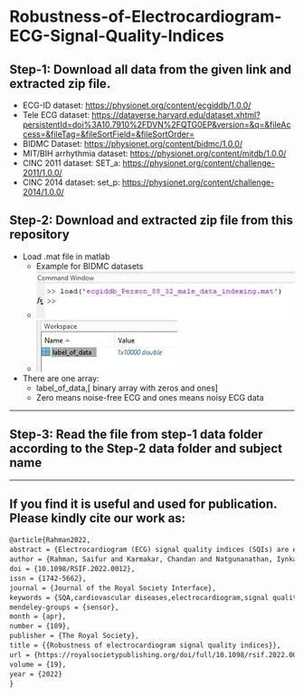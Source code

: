 # Robustness-of-Electrocardiogram-ECG-Signal-Quality-Indices

## Step-1: Download all data from the given link and extracted zip file.

- ECG-ID dataset: https://physionet.org/content/ecgiddb/1.0.0/
- Tele ECG dataset: https://dataverse.harvard.edu/dataset.xhtml?persistentId=doi%3A10.7910%2FDVN%2FQTG0EP&version=&q=&fileAccess=&fileTag=&fileSortField=&fileSortOrder=
-  BIDMC Dataset: https://physionet.org/content/bidmc/1.0.0/
- MIT/BIH arrhythmia dataset: https://physionet.org/content/mitdb/1.0.0/
- CINC 2011 dataset: SET_a: https://physionet.org/content/challenge-2011/1.0.0/
- CINC 2014 dataset: set_p: https://physionet.org/content/challenge-2014/1.0.0/

## Step-2:  Download and extracted zip file from this repository
- Load .mat file in matlab
    -   Example for BIDMC datasets
    -   ![Screenshot](load_mat.JPG)
    -    ![Screenshot](mat_workplace.JPG)
- There are one array:
    - label_of_data,[ binary array with zeros and ones]
    - Zero means noise-free ECG and ones means noisy ECG data
---
## Step-3: Read the file from step-1 data folder according to the Step-2 data folder and subject name
---
## If you find it is useful and used for publication. Please kindly cite our work as:

```latex
@article{Rahman2022,
abstract = {Electrocardiogram (ECG) signal quality indices (SQIs) are essential for improving diagnostic accuracy and reliability of ECG analysis systems. In various practical applications, the ECG signals are...},
author = {Rahman, Saifur and Karmakar, Chandan and Natgunanathan, Iynkaran and Yearwood, John and Palaniswami, Marimuthu},
doi = {10.1098/RSIF.2022.0012},
issn = {1742-5662},
journal = {Journal of the Royal Society Interface},
keywords = {SQA,cardiovascular diseases,electrocardiogram,signal quality indices,statistical signal quality indices,threshold‌},
mendeley-groups = {sensor},
month = {apr},
number = {189},
publisher = {The Royal Society},
title = {{Robustness of electrocardiogram signal quality indices}},
url = {https://royalsocietypublishing.org/doi/full/10.1098/rsif.2022.0012},
volume = {19},
year = {2022}
}
```
